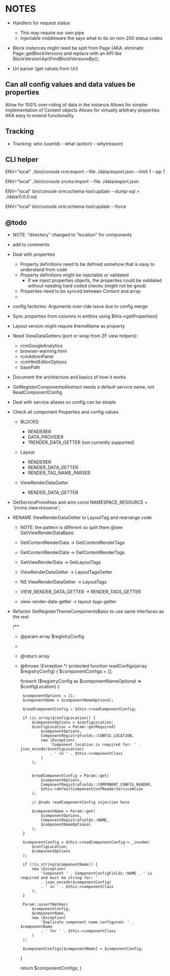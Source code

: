 NOTES
=====

- Handlers for request status
    - This may require our own pipe
    - injectable middleware the says what to do on non-200 status codes
    
- Block instances might need be split from Page 
  (AKA: eliminate Page::getBlockVersions and replace with an API like BlockVersion\Api\FindBlockVersionsBy();
  
- Uri parser (get values from Uri)

## Can all config values and data values be properties ##

Allow for 100% over-riding of data in the instance
Allows for simpler implementation of Content objects
Allows for virtually arbitrary properties AKA easy to extend functionality

## Tracking ##
- Tracking: who (userId) - what (action) - why(reason)

## CLI helper ## 

ENV="local" ./bin/console rcm:export --file ./data/export.json --limit 1 --pp 1

ENV="local" ./bin/console zrcms:import --file ./data/export.json 

ENV="local" bin/console orm:schema-tool:update --dump-sql > ./data/0.0.0.sql

ENV="local" bin/console orm:schema-tool:update --force

## @todo ##

- NOTE: "directory" changed to "location" for components
- add <identifier> to comments
- Deal with properties
    - Property definitions need to be defined somehow that is easy to understand from code
    - Property definitions might be injectable or validated
        - if we inject properties objects, the properties could be validated without needing hard coded checks (might not be good)
    - Properties need to be synced between Content and array
    - 
- config factories: Arguments over-ride issue due to config merge
- Sync properties from columns in entities using $this->getProperties()
- Layout version might require themeName as property
- Need ViewDataGetters (port or wrap from ZF view helpers):
    - rcmGoogleAnalytics
    - browser-warning.html
    - rcmAdminPanel
    - rcmHtmlEditorOptions
    - basePath
    

            
- Document the architecture and basics of how it works
- GetRegisterComponentsAbstract needs a default service name, not ReadComponentConfig

- Deal with service aliases so config can be simple

- Check all component Properties and config values
    - BLOCKS:
        - RENDERER
        - DATA_PROVIDER
        - ?RENDER_DATA_GETTER (not currently supported)
        
    - Layout
        - RENDERER
        - RENDER_DATA_GETTER
        - RENDER_TAG_NAME_PARSER
        
    - ViewRenderDataGatter
        - RENDER_DATA_GETTER
        
- GetServiceFromAlias and wire const NAMESPACE_RESOURCE = 'zrcms.view.resource';

- RENAME ViewRenderDataGetter to LayoutTag and rearrange code
    - NOTE: the pattern is different so split them @see GetViewRenderDataBasic
    - GetContentRenderData -> GetContentRenderTags
    - GetContentRenderData -> GetContentRenderTags
    
    - GetViewRenderData -> GetLayoutTags
    - ViewRenderDataGetter -> LayoutTagsGetter
    - NS ViewRenderDataGetter -> LayoutTags
    - VIEW_RENDER_DATA_GETTER -> RENDER_TAGS_GETTER
    - view-render-data-getter -> layout-tags-getter

- Refactor GetRegisterThemeComponentsBasic to use same interfaces as the rest

    /**
     * @param array $registryConfig
     *
     * @return array
     * @throws \Exception
     */
    protected function readConfigs(array $registryConfig)
    {
        $componentConfigs = [];

        foreach ($registryConfig as $componentNameOptional => $configLocation) {

            $componentOptions = [];
            $componentName = $componentNameOptional;

            $readComponentConfig = $this->readComponentConfig;

            if (is_array($configLocation)) {
                $componentOptions = $configLocation;
                $configLocation = Param::getRequired(
                    $componentOptions,
                    ComponentRegistryFields::CONFIG_LOCATION,
                    new \Exception(
                        'Component location is required for: ' . json_encode($configLocation)
                        . ' in ' . $this->componentClass
                    )
                );


                $readComponentConfig = Param::get(
                    $componentOptions,
                    ComponentRegistryFields::COMPONENT_CONFIG_READER,
                    $this->defaultComponentConfReaderServiceAlias
                );

                // @todo readComponentConfig injection here

                $componentName = Param::get(
                    $componentOptions,
                    ComponentRegistryFields::NAME,
                    $componentNameOptional
                );
            }

            $componentConfig = $this->readComponentConfig->__invoke(
                $configLocation,
                $componentOptions
            );

            if (!is_string($componentName)) {
                new \Exception(
                    'Component ' . ComponentConfigFields::NAME . ' is required and must be string for: '
                    . json_encode($componentConfig)
                    . ' in ' . $this->componentClass
                );
            }

            Param::assertNotHas(
                $componentConfig,
                $componentName,
                new \Exception(
                    'Duplicate component name configured: ' . $componentName
                    . ' for ' . $this->componentClass
                )
            );

            $componentConfigs[$componentName] = $componentConfig;
        }

        return $componentConfigs;
    }
